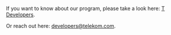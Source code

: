 If you want to know about our program, please take a look here: [T Developers](developer.telekom.com).

Or reach out here: [developers@telekom.com](mailto:developers@telekom.de).
